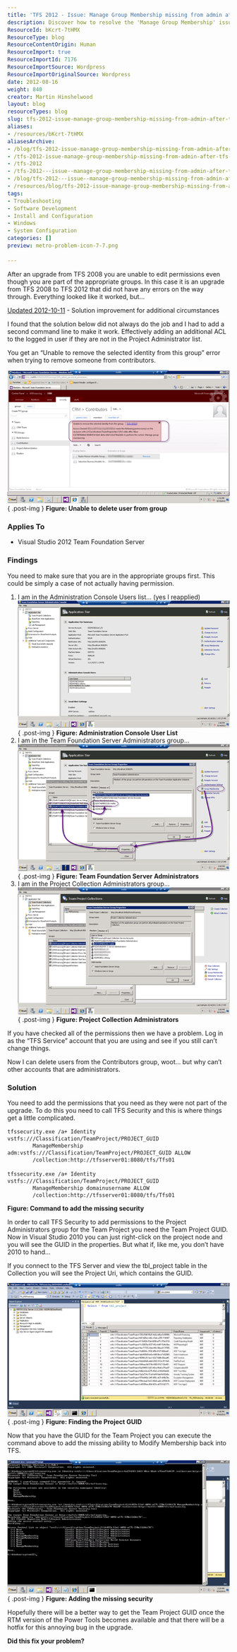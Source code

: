 ```yaml
---
title: 'TFS 2012 - Issue: Manage Group Membership missing from admin after TFS 2008 to TFS 2012 Upgrade'
description: Discover how to resolve the 'Manage Group Membership' issue after upgrading from TFS 2008 to TFS 2012. Get expert solutions and regain your permissions!
ResourceId: bKcrt-7tHMX
ResourceType: blog
ResourceContentOrigin: Human
ResourceImport: true
ResourceImportId: 7176
ResourceImportSource: Wordpress
ResourceImportOriginalSource: Wordpress
date: 2012-08-16
weight: 840
creator: Martin Hinshelwood
layout: blog
resourceTypes: blog
slug: tfs-2012-issue-manage-group-membership-missing-from-admin-after-tfs-2008-to-tfs-2012-upgrade
aliases:
- /resources/bKcrt-7tHMX
aliasesArchive:
- /blog/tfs-2012-issue-manage-group-membership-missing-from-admin-after-tfs-2008-to-tfs-2012-upgrade
- /tfs-2012-issue-manage-group-membership-missing-from-admin-after-tfs-2008-to-tfs-2012-upgrade
- /tfs-2012
- /tfs-2012---issue--manage-group-membership-missing-from-admin-after-tfs-2008-to-tfs-2012-upgrade
- /blog/tfs-2012---issue--manage-group-membership-missing-from-admin-after-tfs-2008-to-tfs-2012-upgrade
- /resources/blog/tfs-2012-issue-manage-group-membership-missing-from-admin-after-tfs-2008-to-tfs-2012-upgrade
tags:
- Troubleshooting
- Software Development
- Install and Configuration
- Windows
- System Configuration
categories: []
preview: metro-problem-icon-7-7.png

---
```

After an upgrade from TFS 2008 you are unable to edit permissions even though you are part of the appropriate groups. In this case it is an upgrade from TFS 2008 to TFS 2012 that did not have any errors on the way through. Everything looked like it worked, but…

[Updated 2012-10-11](#collapseOne) \- Solution improvement for additional circumstances

I found that the solution below did not always do the job and I had to add a second command line to make it work. Effectively adding an additional ACL to the logged in user if they are not in the Project Administrator list.

You get an “Unable to remove the selected identity from this group” error when trying to remove someone from contributors.

[![image](images/image_thumb50-1-1.png "image")](http://blog.hinshelwood.com/files/2012/08/image50.png)  
{ .post-img }
**Figure: Unable to delete user from group**

### Applies To

- Visual Studio 2012 Team Foundation Server

### Findings

You need to make sure that you are in the appropriate groups first. This could be simply a case of not actually having permission.

1. I am in the Administration Console Users list… (yes I reapplied)[  
    ![image](images/image_thumb51-2-2.png "image")](http://blog.hinshelwood.com/files/2012/08/image51.png)  
   { .post-img }
   **Figure: Administration Console User List**
2. I am in the Team Foundation Server Administrators group…[  
    ![image](images/image_thumb52-3-3.png "image")](http://blog.hinshelwood.com/files/2012/08/image52.png)  
   { .post-img }
   **Figure: Team Foundation Server Administrators**
3. I am in the Project Collection Administrators group…[![image](images/image_thumb53-4-4.png "image")](http://blog.hinshelwood.com/files/2012/08/image53.png)  
   { .post-img }
   **Figure: Project Collection Administrators**

If you have checked all of the permissions then we have a problem. Log in as the “TFS Service” account that you are using and see if you still can’t change things.

Now I can delete users from the Contributors group, woot… but why can’t other accounts that are administrators.

### Solution

You need to add the permissions that you need as they were not part of the upgrade. To do this you need to call TFS Security and this is where things get a little complicated.

```
tfssecurity.exe /a+ Identity vstfs:///Classification/TeamProject/PROJECT_GUID
        ManageMembership adm:vstfs:///Classification/TeamProject/PROJECT_GUID ALLOW
        /collection:http://tfsserver01:8080/tfs/Tfs01

tfssecurity.exe /a+ Identity vstfs:///Classification/TeamProject/PROJECT_GUID
        ManageMembership domainusername ALLOW
        /collection:http://tfsserver01:8080/tfs/Tfs01

```

**Figure: Command to add the missing security**

In order to call TFS Security to add permissions to the Project Administrators group for the Team Project you need the Team Project GUID. Now in Visual Studio 2010 you can just right-click on the project node and you will see the GUID in the properties. But what if, like me, you don’t have 2010 to hand…

If you connect to the TFS Server and view the tbl_project table in the Collection you will see the Project Uri, which contains the GUID.

[![image](images/image_thumb54-5-5.png "image")](http://blog.hinshelwood.com/files/2012/08/image54.png)  
{ .post-img }
**Figure: Finding the Project GUID**

Now that you have the GUID for the Team Project you can execute the command above to add the missing ability to Modify Membership back into TFS.

[![image](images/image_thumb55-6-6.png "image")](http://blog.hinshelwood.com/files/2012/08/image55.png)  
{ .post-img }
**Figure: Adding the missing security**

Hopefully there will be a better way to get the Team Project GUID once the RTM version of the Power Tools becomes available and that there will be a hotfix for this annoying bug in the upgrade.

**Did this fix your problem?**
